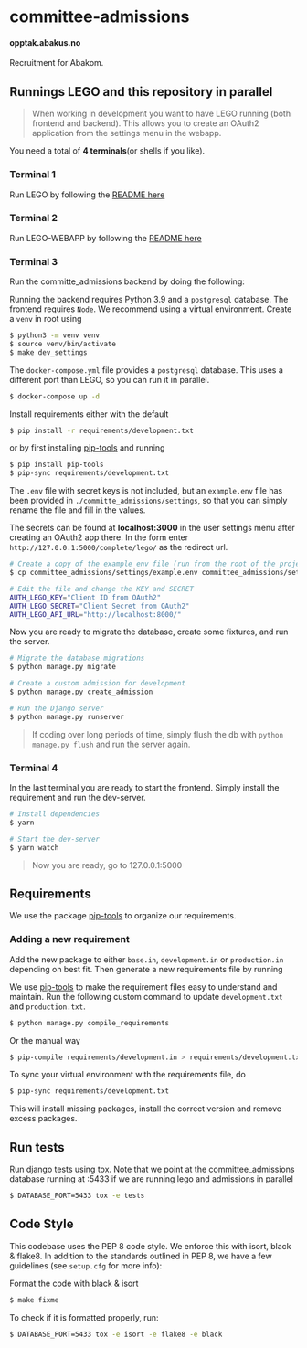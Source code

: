 # committee-admissions

#### opptak.abakus.no

Recruitment for Abakom.

## Runnings LEGO and this repository in parallel

> When working in development you want to have LEGO running (both frontend and backend). This allows you to create an OAuth2 application from the settings menu in the webapp.

You need a total of **4 terminals**(or shells if you like).

### Terminal 1

Run LEGO by following the [README here](https://github.com/webkom/lego#readme)

### Terminal 2

Run LEGO-WEBAPP by following the [README here](https://github.com/webkom/lego-webapp#readme)

### Terminal 3

Run the committe_admissions backend by doing the following:

Running the backend requires Python 3.9 and a `postgresql` database. The frontend requires `Node`. We recommend using
a virtual environment. Create a `venv` in root using

```sh
$ python3 -m venv venv
$ source venv/bin/activate
$ make dev_settings
```

The `docker-compose.yml` file provides a `postgresql` database. This uses a different port than LEGO, so you can run it in parallel.

```sh
$ docker-compose up -d
```

Install requirements either with the default

```sh
$ pip install -r requirements/development.txt
```

or by first installing [pip-tools](https://github.com/jazzband/pip-tools) and running

```sh
$ pip install pip-tools
$ pip-sync requirements/development.txt
```

The `.env` file with secret keys is not included, but an `example.env` file has been provided in `./committe_admissions/settings`, so that you can simply rename the file and fill in the values.

The secrets can be found at **localhost:3000** in the user settings menu after creating an OAuth2 app there. In the form enter `http://127.0.0.1:5000/complete/lego/` as the redirect url.

```sh
# Create a copy of the example env file (run from the root of the project)
$ cp committee_admissions/settings/example.env committee_admissions/settings/.env

# Edit the file and change the KEY and SECRET
AUTH_LEGO_KEY="Client ID from OAuth2"
AUTH_LEGO_SECRET="Client Secret from OAuth2"
AUTH_LEGO_API_URL="http://localhost:8000/"
```

Now you are ready to migrate the database, create some fixtures, and run the server.

```sh
# Migrate the database migrations
$ python manage.py migrate

# Create a custom admission for development
$ python manage.py create_admission

# Run the Django server
$ python manage.py runserver
```

> If coding over long periods of time, simply flush the db with `python manage.py flush` and run the server again.

### Terminal 4

In the last terminal you are ready to start the frontend. Simply install the requirement and run the dev-server.

```sh
# Install dependencies
$ yarn

# Start the dev-server
$ yarn watch
```

> Now you are ready, go to 127.0.0.1:5000

## Requirements

We use the package [pip-tools](https://github.com/jazzband/pip-tools) to organize our requirements.

### Adding a new requirement

Add the new package to either `base.in`, `development.in` or
`production.in` depending on best fit. Then generate a new requirements
file by running

We use [pip-tools](https://github.com/jazzband/pip-tools) to make the requirement files easy to understand and maintain.
Run the following custom command to update `development.txt` and `production.txt`.

```sh
$ python manage.py compile_requirements
```

Or the manual way

```sh
$ pip-compile requirements/development.in > requirements/development.txt
```

To sync your virtual environment with the requirements file, do

```sh
$ pip-sync requirements/development.txt
```

This will install missing packages, install the correct version and
remove excess packages.

## Run tests

Run django tests using tox. Note that we point at the committee_admissions database running at :5433 if we are running lego and admissions
in parallel

```bash
$ DATABASE_PORT=5433 tox -e tests
```

## Code Style

This codebase uses the PEP 8 code style. We enforce this with isort, black & flake8.
In addition to the standards outlined in PEP 8, we have a few guidelines
(see `setup.cfg` for more info):

Format the code with black & isort

```bash
$ make fixme
```

To check if it is formatted properly, run:

```bash
$ DATABASE_PORT=5433 tox -e isort -e flake8 -e black
```
